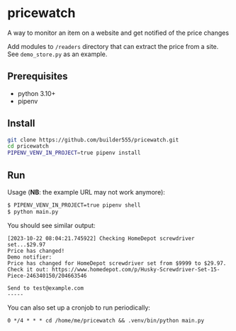 # pricewatch
A way to monitor an item on a website and get notified of the price changes

Add modules to `/readers` directory that can extract the price from a site. See `demo_store.py` as an example.

## Prerequisites

* python 3.10+
* pipenv

## Install

```bash
git clone https://github.com/builder555/pricewatch.git
cd pricewatch
PIPENV_VENV_IN_PROJECT=true pipenv install
```

## Run

Usage (__NB__: the example URL may not work anymore):
```bash
$ PIPENV_VENV_IN_PROJECT=true pipenv shell 
$ python main.py 
```
You should see similar output:

```
[2023-10-22 08:04:21.745922] Checking HomeDepot screwdriver set...$29.97
Price has changed!
Demo notifier: 
Price has changed for HomeDepot screwdriver set from $9999 to $29.97. Check it out: https://www.homedepot.com/p/Husky-Screwdriver-Set-15-Piece-246340150/204663546

Send to test@example.com
-----
```

You can also set up a cronjob to run periodically:

```
0 */4 * * * cd /home/me/pricewatch && .venv/bin/python main.py
```
